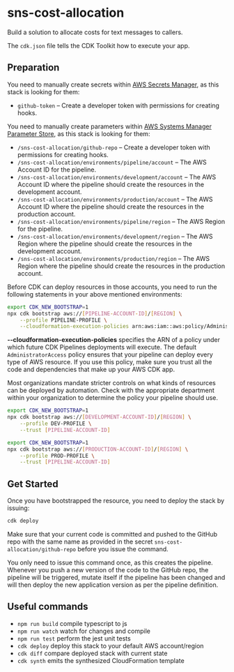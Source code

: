 # sns-cost-allocation

Build a solution to allocate costs for text messages to callers.

The `cdk.json` file tells the CDK Toolkit how to execute your app.

## Preparation

You need to manually create secrets within [AWS Secrets Manager](https://console.aws.amazon.com/secretsmanager/home?/listSecrets/), as this stack is looking for them:

- `github-token` – Create a developer token with permissions for creating hooks.

You need to manually create parameters within [AWS Systems Manager Parameter Store](https://console.aws.amazon.com/systems-manager/parameters/), as this stack is looking for them:

- `/sns-cost-allocation/github-repo` – Create a developer token with permissions for creating hooks.
- `/sns-cost-allocation/environments/pipeline/account` – The AWS Account ID for the pipeline.
- `/sns-cost-allocation/environments/development/account` – The AWS Account ID where the pipeline should create the resources in the development account.
- `/sns-cost-allocation/environments/production/account` – The AWS Account ID where the pipeline should create the resources in the production account.
- `/sns-cost-allocation/environments/pipeline/region` – The AWS Region for the pipeline.
- `/sns-cost-allocation/environments/development/region` – The AWS Region where the pipeline should create the resources in the development account.
- `/sns-cost-allocation/environments/production/region` – The AWS Region where the pipeline should create the resources in the production account.

Before CDK can deploy resources in those accounts, you need to run the following statements in your above mentioned environments:

```bash
export CDK_NEW_BOOTSTRAP=1 
npx cdk bootstrap aws://[PIPELINE-ACCOUNT-ID]/[REGION] \
    --profile PIPELINE-PROFILE \
    --cloudformation-execution-policies arn:aws:iam::aws:policy/AdministratorAccess
```

**--cloudformation-execution-policies** specifies the ARN of a policy under which future CDK Pipelines deployments will execute. The default `AdministratorAccess` policy ensures that your pipeline can deploy every type of AWS resource. If you use this policy, make sure you trust all the code and dependencies that make up your AWS CDK app.

Most organizations mandate stricter controls on what kinds of resources can be deployed by automation. Check with the appropriate department within your organization to determine the policy your pipeline should use.

```bash
export CDK_NEW_BOOTSTRAP=1 
npx cdk bootstrap aws://[DEVELOPMENT-ACCOUNT-ID]/[REGION] \
    --profile DEV-PROFILE \
    --trust [PIPELINE-ACCOUNT-ID]
```

```bash
export CDK_NEW_BOOTSTRAP=1 
npx cdk bootstrap aws://[PRODUCTION-ACCOUNT-ID]/[REGION] \
    --profile PROD-PROFILE \
    --trust [PIPELINE-ACCOUNT-ID]
```

## Get Started

Once you have bootstrapped the resource, you need to deploy the stack by issuing:

```bash
cdk deploy
```

Make sure that your current code is committed and pushed to the GitHub repo with the same name as provided in the secret `sns-cost-allocation/github-repo` before you issue the command.

You only need to issue this command once, as this creates the pipeline. Whenever you push a new version of the code to the GitHub repo, the pipeline will be triggered, mutate itself if the pipeline has been changed and will then deploy the new application version as per the pipeline definition.

## Useful commands

 * `npm run build`   compile typescript to js
 * `npm run watch`   watch for changes and compile
 * `npm run test`    perform the jest unit tests
 * `cdk deploy`      deploy this stack to your default AWS account/region
 * `cdk diff`        compare deployed stack with current state
 * `cdk synth`       emits the synthesized CloudFormation template
